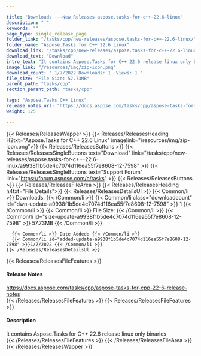 ```yaml
---

title: "Downloads ---New Releases-aspose.tasks-for-c++-22.6-linux"
description: " "
keywords: ""
page_type: single_release_page
folder_link: "/tasks/cpp/new-releases/aspose.tasks-for-c++-22.6-linux/"
folder_name: "Aspose.Tasks for C++ 22.6 Linux"
download_link: "/tasks/cpp/new-releases/aspose.tasks-for-c++-22.6-linux/a9938f1b5de4c7074d116ea55f7e8608-12-7598"
download_text: "Download"
intro_text: "It contains Aspose.Tasks for C++ 22.6 release linux only binaries"
image_link: "/resources/img/zip-icon.png"
download_count: " 1/7/2022 Downloads: 1  Views: 1 "
file_size: "File Size: 57.73MB"
parent_path: "tasks/cpp"
section_parent_path: "tasks/cpp"

tags: "Aspose.Tasks C++ Linux"
release_notes_url: "https://docs.aspose.com/tasks/cpp/aspose-tasks-for-cpp-22-6-release-notes"
weight: 125

---
```


{{< Releases/ReleasesWapper >}}
  {{< Releases/ReleasesHeading H2txt="Aspose.Tasks for C++ 22.6 Linux" imagelink="/resources/img/zip-icon.png">}}
  {{< Releases/ReleasesButtons >}}
    {{< Releases/ReleasesSingleButtons text="Download" link="/tasks/cpp/new-releases/aspose.tasks-for-c++-22.6-linux/a9938f1b5de4c7074d116ea55f7e8608-12-7598" >}}
    {{< Releases/ReleasesSingleButtons text="Support Forum" link="https://forum.aspose.com/c/tasks" >}}
  {{< Releases/ReleasesButtons >}}
  {{< Releases/ReleasesFileArea >}}
    {{< Releases/ReleasesHeading h4txt="File Details">}}
    {{< Releases/ReleasesDetailsUl >}}
      {{< Common/li >}} Downloads: {{< /Common/li >}}
      {{< Common/li class="downloadcount" id="dwn-update-a9938f1b5de4c7074d116ea55f7e8608-12-7598" >}} 1 {{< /Common/li >}}
      {{< Common/li >}} File Size: {{< /Common/li >}}
      {{< Common/li id="size-update-a9938f1b5de4c7074d116ea55f7e8608-12-7598" >}} 57.73MB {{< /Common/li >}}

      {{< Common/li >}} Date Added: {{< /Common/li >}}
      {{< Common/li id="added-update-a9938f1b5de4c7074d116ea55f7e8608-12-7598" >}}1/7/2022 {{< /Common/li >}}
    {{< /Releases/ReleasesDetailsUl >}}

  {{< Releases/ReleasesFileFeatures >}}
      <h4>Release Notes</h4><div><a href='https://docs.aspose.com/tasks/cpp/aspose-tasks-for-cpp-22-6-release-notes'>https://docs.aspose.com/tasks/cpp/aspose-tasks-for-cpp-22-6-release-notes</a></div>
  {{< /Releases/ReleasesFileFeatures >}}
  {{< Releases/ReleasesFileFeatures >}}
      <h4>Description</h4><div class="HTMLDescription">It contains Aspose.Tasks for C++ 22.6 release linux only binaries</div>
  {{< /Releases/ReleasesFileFeatures >}}
 {{< /Releases/ReleasesFileArea >}}
{{< /Releases/ReleasesWapper >}}


